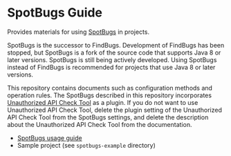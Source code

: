 # SpotBugs Guide

Provides materials for using [SpotBugs](http://spotbugs.readthedocs.io/ja/latest/index.html) in projects.

SpotBugs is the successor to FindBugs. 
Development of FindBugs has been stopped, but SpotBugs is a fork of the source code that supports Java 8 or later versions. 
SpotBugs is still being actively developed.
Using SpotBugs instead of FindBugs is recommended for projects that use Java 8 or later versions.

This repository contains documents such as configuration methods and operation rules.
The SpotBugs described in this repository incorporates [Unauthorized API Check Tool](../unpublished-api/README.md) as a plugin.
If you do not want to use Unauthorized API Check Tool, delete the plugin setting of the Unauthorized API Check Tool from the SpotBugs settings, and delete the description about the Unauthorized API Check Tool from the documentation.

- [SpotBugs usage guide](./docs/README.md)
- Sample project (see `spotbugs-example` directory)
